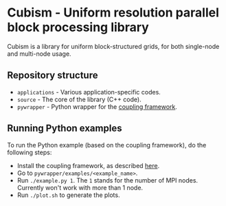# Cubism - Uniform resolution parallel block processing library

Cubism is a library for uniform block-structured grids, for both single-node
and multi-node usage.


## Repository structure

- `applications` - Various application-specific codes.
- `source` - The core of the library (C++ code).
- `pywrapper` - Python wrapper for the [coupling framework][1].


## Running Python examples

To run the Python example (based on the coupling framework), do the following
steps:

- Install the coupling framework, as described [here][1].
- Go to `pywrapper/examples/<example_name>`.
- Run `./example.py 1`. The `1` stands for the number of MPI nodes.
  Currently won't work with more than 1 node.
- Run `./plot.sh` to generate the plots.

[1]: https://gitlab.ethz.ch/mavt-cse/coupling-framework

